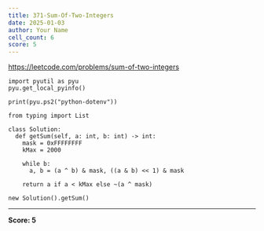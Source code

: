 ```yaml
---
title: 371-Sum-Of-Two-Integers
date: 2025-01-03
author: Your Name
cell_count: 6
score: 5
---
```


https://leetcode.com/problems/sum-of-two-integers


```
import pyutil as pyu
pyu.get_local_pyinfo()
```


```
print(pyu.ps2("python-dotenv"))
```


```
from typing import List
```


```
class Solution:
  def getSum(self, a: int, b: int) -> int:
    mask = 0xFFFFFFFF
    kMax = 2000

    while b:
      a, b = (a ^ b) & mask, ((a & b) << 1) & mask

    return a if a < kMax else ~(a ^ mask)
```


```
new Solution().getSum()
```


---
**Score: 5**